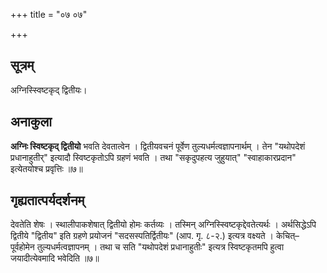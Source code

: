 +++
title = "०७ ०७"

+++
## सूत्रम्
अग्निस्स्विष्टकृद् द्वितीयः।

## अनाकुला
**अग्निः स्विष्टकृद् द्वितीयो** भवति देवतात्वेन ।
द्वितीयवचनं पूर्वेण तुल्यधर्मत्वज्ञापनार्थम् ।
तेन "यथोपदेशं प्रधानाहुतीर्" इत्यादौ स्विष्टकृतोऽपि ग्रहणं भवति ।
तथा "सकृदुपहत्य जुहुयात्" "स्वाहाकारप्रदान" इत्येतयोश्च प्रवृत्तिः ॥७॥

## गृह्यतात्पर्यदर्शनम्
देवतेति शेषः ।
स्थालीपाकशेषात् द्वितीयो होमः कर्तव्यः ।
तस्मिन् अग्निस्स्विष्टकृद्देवतेत्यर्थः ।
अर्थसिद्धेऽपि द्वितीये "द्वितीय" इति ग्रहणे प्रयोजनं "सदसस्पतिर्द्वितीयः" (आप. गृ. ८-२.) इत्यत्र वक्ष्यते ।
केचित्– पूर्वहोमेन तुल्यधर्मत्वज्ञापनम् ।
तथा च सति "यथोपदेशं प्रधानाहुतीः" इत्यत्र स्विष्टकृतमपि हुत्वा जयादीत्येवमादि भवेदिति ॥७॥
